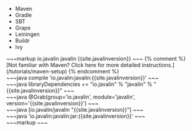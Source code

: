 
<div class="multitab-code" data-tab="1">
<ul>
    <li data-tab="1">Maven</li>
    <li data-tab="2">Gradle</li>
    <li data-tab="3">SBT</li>
    <li data-tab="4">Grape</li>
    <li data-tab="5">Leiningen</li>
    <li data-tab="6">Buildr</li>
    <li data-tab="7">Ivy</li>
</ul>

<div data-tab="1" markdown="1">
~~~markup
<dependency>
    <groupId>io.javalin</groupId>
    <artifactId>javalin</artifactId>
    <version>{{site.javalinversion}}</version>
</dependency>
~~~
{% comment %}
[Not familiar with Maven? Click here for more detailed instructions.](/tutorials/maven-setup)
{% endcomment %}
</div>

<div data-tab="2" markdown="1">
~~~java
compile 'io.javalin:javalin:{{site.javalinversion}}'
~~~
</div>

<div data-tab="3" markdown="1">
~~~java
libraryDependencies += "io.javalin" % "javalin" % "{{site.javalinversion}}"
~~~
</div>

<div data-tab="4" markdown="1">
~~~java
@Grab(group='io.javalin', module='javalin', version='{{site.javalinversion}}') 
~~~
</div>

<div data-tab="5" markdown="1">
~~~java
[io.javalin/javalin "{{site.javalinversion}}"]
~~~
</div>

<div data-tab="6" markdown="1">
~~~java
'io.javalin:javalin:jar:{{site.javalinversion}}'
~~~
</div>

<div data-tab="7" markdown="1">
~~~markup
<dependency org="io.javalin" name="javalin" rev="{{site.javalinversion}}" />
~~~
</div>

</div>


